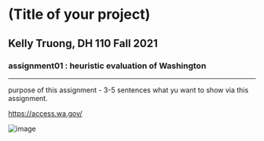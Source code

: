 # (Title of your project)
## Kelly Truong, DH 110 Fall 2021 

### assignment01 : heuristic evaluation of Washington 

---

purpose of this assignment - 3-5 sentences what yu want to show via this assignment. 

https://access.wa.gov/

![image](https://user-images.githubusercontent.com/68669305/135120116-e080041e-1d36-467d-97c0-b57d5b56f216.png)
